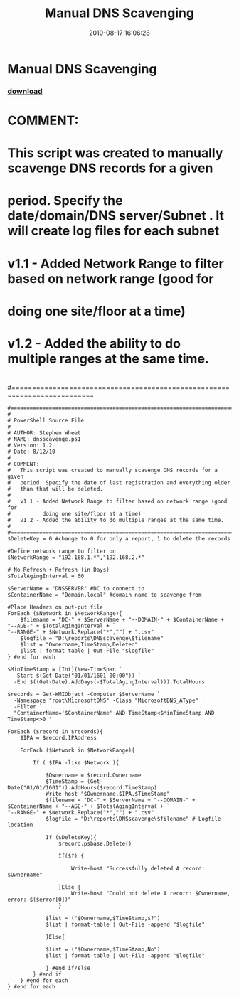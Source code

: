 ﻿---
pid:            2077
parent:         0
children:       
poster:         Stephen Wheet
title:          Manual DNS Scavenging
date:           2010-08-17 16:06:28
description:    # COMMENT: 
#	This script was created to manually scavenge DNS records for a given 
#   period. Specify the date/domain/DNS server/Subnet .  It will create log files for each subnet
#
#   v1.1 - Added Network Range to filter based on network range (good for 
#          doing one site/floor at a time)
#   v1.2 - Added the ability to do multiple ranges at the same time.
#
#==========================================================================
format:         posh
---

# Manual DNS Scavenging

### [download](2077.ps1)  

# COMMENT: 
#	This script was created to manually scavenge DNS records for a given 
#   period. Specify the date/domain/DNS server/Subnet .  It will create log files for each subnet
#
#   v1.1 - Added Network Range to filter based on network range (good for 
#          doing one site/floor at a time)
#   v1.2 - Added the ability to do multiple ranges at the same time.
#
#==========================================================================

```posh
#==========================================================================
#
# PowerShell Source File 
#
# AUTHOR: Stephen Wheet
# NAME: dnsscavenge.ps1
# Version: 1.2
# Date: 8/12/10
#
# COMMENT: 
#	This script was created to manually scavenge DNS records for a given 
#   period. Specify the date of last registration and everything older
#   than that will be deleted.
#
#   v1.1 - Added Network Range to filter based on network range (good for 
#          doing one site/floor at a time)
#   v1.2 - Added the ability to do multiple ranges at the same time.
#
#==========================================================================
$DeleteKey = 0 #change to 0 for only a report, 1 to delete the records
    
#Define network range to filter on
$NetworkRange = "192.168.1.*","192.168.2.*"

# No-Refresh + Refresh (in Days)
$TotalAgingInterval = 60

$ServerName = "DNSSERVER" #DC to connect to
$ContainerName = "Domain.local" #domain name to scavenge from

#Place Headers on out-put file
ForEach ($Network in $NetworkRange){
    $filename = "DC-" + $ServerName + "--DOMAIN-" + $ContainerName + "--AGE-" + $TotalAgingInterval + `
"--RANGE-" + $Network.Replace("*","") + ".csv"
    $logfile = "D:\reports\DNSscavenge\$filename"
    $list = "Ownername,TimeStamp,Deleted"
    $list | format-table | Out-File "$logfile"
} #end for each

$MinTimeStamp = [Int](New-TimeSpan `
  -Start $(Get-Date("01/01/1601 00:00")) `
  -End $((Get-Date).AddDays(-$TotalAgingInterval))).TotalHours

$records = Get-WMIObject -Computer $ServerName `
  -Namespace "root\MicrosoftDNS" -Class "MicrosoftDNS_AType" `
  -Filter `
  "ContainerName='$ContainerName' AND TimeStamp<$MinTimeStamp AND TimeStamp<>0 " 

ForEach ($record in $records){
    $IPA = $record.IPAddress
    
    ForEach ($Network in $NetworkRange){
        
        If ( $IPA -like $Network ){
        
            $Ownername = $record.Ownername
            $TimeStamp = (Get-Date("01/01/1601")).AddHours($record.TimeStamp)
            Write-host "$Ownername,$IPA,$TimeStamp"
            $filename = "DC-" + $ServerName + "--DOMAIN-" + $ContainerName + "--AGE-" + $TotalAgingInterval + `
"--RANGE-" + $Network.Replace("*","") + ".csv"
            $logfile = "D:\reports\DNSscavenge\$filename" # Logfile location
         
            If ($DeleteKey){
                $record.psbase.Delete()
                
                If($?) { 
                    
                    Write-host "Successfully deleted A record: $Ownername"
                               
                }Else { 
                    Write-host "Could not delete A record: $Ownername, error: $($error[0])"
                }
            
            $list = ("$Ownername,$TimeStamp,$?")
            $list | format-table | Out-File -append "$logfile"
        
            }Else{
        
            $list = ("$Ownername,$TimeStamp,No")
            $list | format-table | Out-File -append "$logfile" 
               
            } #end if/else
        } #end if
    } #end for each
} #end for each


```
